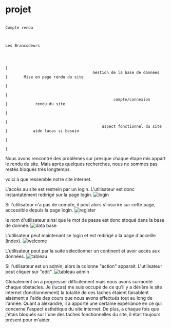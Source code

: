 # projet



                                                                           Compte rendu


                                                                         Les Brancodeurs
                                                        
                                                        
                                                                                         
                                                                                 |
                                          Gestion de la base de données          |       Mise en page rendu du site
                                                                                 |
                                                                                 |
                                                   compte/connexion              |            rendu du site
                                                                                 |
                                                                                 |
                                              aspect fonctionnel du site         |           aide lucas si besoin
                                                                                 |
                                                                                 |


Nous avons rencontré des problèmes sur presque chaque étape mis appart le rendu du site. Mais après quelques recherches, nous ne sommes pas restés bloqués très longtemps.


voici à que ressemble notre site internet.

L'accès au site est restrein par un login. L'utilisateur est donc instantatément redirigé sur la page login.
![login](https://user-images.githubusercontent.com/77196492/116005761-ac900180-a608-11eb-82ea-f13e7f492d00.PNG)

Si l'utilisateur n'a pas de compte, il peut alors s'inscrire sur cette page, accessible depuis la page login.
![register](https://user-images.githubusercontent.com/77196492/116005803-d2b5a180-a608-11eb-84aa-650b6e7b5519.PNG)

le nom d'utilisateur ainsi que le mot de passe est donc stoqué dans la base de donnée.
![data base](https://user-images.githubusercontent.com/77196492/116005850-0e506b80-a609-11eb-9afd-7a79e126ad6d.PNG)

L'utilisateur peut maintenant se login et est redirigé a la page d'acceille (index).
![welcome](https://user-images.githubusercontent.com/77196492/116005879-3e980a00-a609-11eb-8d96-b11b61e190bb.PNG)

L'utilisateur peut par la suite sélectionner un continent et avoir accès aux données.
![tableau](https://user-images.githubusercontent.com/77196492/116005911-58d1e800-a609-11eb-8320-b68119b5030d.PNG)

Si l'utilisateur est un admin, alors la colonne "action" apparait. L'utilisateur peut cliquer sur "edit".
![tableau admin](https://user-images.githubusercontent.com/77196492/116005943-83bc3c00-a609-11eb-8fb7-1d47325b32c9.PNG)

Globalement on a progresser difficilement mais nous avons surmonté chaque obstacles. Je (lucas) me suis occupé de ce qu'il y a dérière le site internet (fonctionnement) 
la totalité de ces taches étaient faisablent aisément a l'aide des cours que nous avons effectués tout au long de l'année. Quant a alexandre, il a apporté une certaine
expériance en ce qui concerne l'aspect esthétique du site internet. De plus, a chaque fois que j'étais bloqués sur l'une des taches fonctionnelles du site, il était toujours présent pour m'aider.












